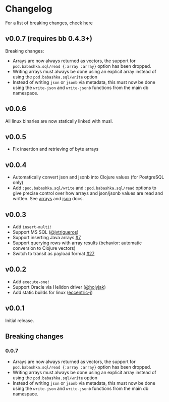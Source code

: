 # Changelog

For a list of breaking changes, check [here](#breaking-changes)

## v0.0.7 (requires bb 0.4.3+)

Breaking changes:

- Arrays are now always returned as vectors, the support for
  `pod.babashka.sql/read {:array :array}` option has been dropped.
- Writing arrays must always be done using an explicit array instead of using the `pod.babashka.sql/write` option
- Instead of writing `json` or `jsonb` via metadata, this must now be done using the `write-json` and `write-jsonb` functions from the main db namespace.

## v0.0.6

All linux binaries are now statically linked with musl.

## v0.0.5

- Fix insertion and retrieving of byte arrays

## v0.0.4

- Automatically convert json and jsonb into Clojure values (for PostgreSQL only)
- Add `:pod.babashka.sql/write` and `:pod.babashka.sql/read` options to give
  precise control over how arrays and json/jsonb values are read and
  written. See [arrays](https://github.com/babashka/babashka-sql-pods#arrays)
  and [json](https://github.com/babashka/babashka-sql-pods#json) docs.

## v0.0.3

- Add `insert-multi!`
- Support MS SQL ([@jvtrigueros](https://github.com/jvtrigueros))
- Support inserting Java arrays [#7](https://github.com/babashka/babashka-sql-pods/issues/7)
- Support querying rows with array results (behavior: automatic conversion to Clojure vectors)
- Switch to transit as payload format [#27](https://github.com/babashka/babashka-sql-pods/issues/27)

## v0.0.2

- Add `execute-one!`
- Support Oracle via Helidon driver ([@holyjak](https://github.com/holyjak))
- Add static builds for linux ([eccentric-j](https://github.com/eccentric-j))

## v0.0.1

Initial release.

## Breaking changes

### 0.0.7

- Arrays are now always returned as vectors, the support for
  `pod.babashka.sql/read {:array :array}` option has been dropped.
- Writing arrays must always be done using an explicit array instead of using the `pod.babashka.sql/write` option
- Instead of writing `json` or `jsonb` via metadata, this must now be done using the `write-json` and `write-jsonb` functions from the main db namespace.
